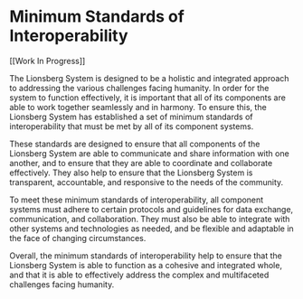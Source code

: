# Minimum Standards of Interoperability

[[Work In Progress]] 

The Lionsberg System is designed to be a holistic and integrated approach to addressing the various challenges facing humanity. In order for the system to function effectively, it is important that all of its components are able to work together seamlessly and in harmony. To ensure this, the Lionsberg System has established a set of minimum standards of interoperability that must be met by all of its component systems.

These standards are designed to ensure that all components of the Lionsberg System are able to communicate and share information with one another, and to ensure that they are able to coordinate and collaborate effectively. They also help to ensure that the Lionsberg System is transparent, accountable, and responsive to the needs of the community.

To meet these minimum standards of interoperability, all component systems must adhere to certain protocols and guidelines for data exchange, communication, and collaboration. They must also be able to integrate with other systems and technologies as needed, and be flexible and adaptable in the face of changing circumstances.

Overall, the minimum standards of interoperability help to ensure that the Lionsberg System is able to function as a cohesive and integrated whole, and that it is able to effectively address the complex and multifaceted challenges facing humanity.